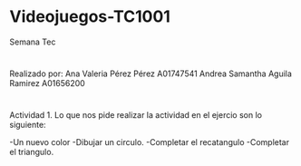 # Videojuegos-TC1001
Semana Tec
#
Realizado por: 
Ana Valeria Pérez Pérez A01747541
Andrea Samantha Aguila Ramirez A01656200
#
Actividad 1.
Lo que nos pide realizar la actividad en el ejercio son lo siguiente:


-Un nuevo color 
-Dibujar un circulo.
-Completar el recatangulo
-Completar el triangulo.

